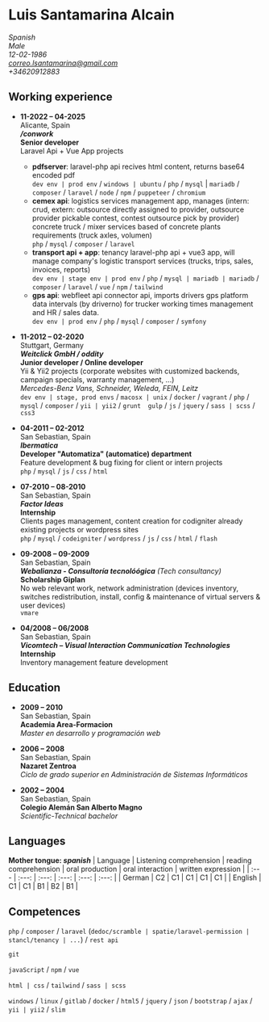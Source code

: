 # Luis Santamarina Alcain

*Spanish*  
*Male*  
*12-02-1986*  
*correo.lsantamarina@gmail.com*  
*+34620912883*

## Working experience

- **11-2022 – 04-2025**  
Alicante, Spain  
**_/conwork_**  
**Senior developer**  
Laravel Api + Vue App projects
    - **pdfserver**: laravel-php api recives html content, returns base64 encoded pdf  
`dev env | prod env` / `windows | ubuntu` / `php` / `mysql` | `mariadb` / `composer` / `laravel` / `node` / `npm` / `puppeteer` / `chromium`
    - **cemex api**: logistics services management app, manages (intern: crud, extern: outsource directly assigned to provider, outsource provider pickable contest, contest outsource pick by provider) concrete truck / mixer services based of concrete plants requirements (truck axles, volumen)  
`php` / `mysql` / `composer` / `laravel`
    - **transport api + app**: tenancy laravel-php api + vue3 app, will manage company's logistic transport services (trucks, trips, sales, invoices, reports)  
`dev env | stage env | prod env` / `php` / `mysql | mariadb | mariadb` / `composer` / `laravel` / `vue` / `npm` / `tailwind`
    - **gps api**: webfleet api connector api, imports drivers gps platform data intervals (by driverno) for trucker working times management and HR / sales data.  
`dev env | prod env` / `php` / `mysql` / `composer` / `symfony`

- **11-2012 – 02-2020**  
Stuttgart, Germany  
**_Weitclick GmbH / oddity_**  
**Junior developer / Online developer**  
Yii & Yii2 projects (corporate websites with customized backends, campaign specials, warranty management, ...)  
_Mercedes-Benz Vans, Schneider, Weleda, FEIN, Leitz_  
`dev env | stage, prod envs` / `macosx | unix` / `docker` / `vagrant` / `php` / `mysql` / `composer` / `yii | yii2` / `grunt  gulp` / `js` / `jquery` / `sass | scss` / `css3`

- **04-2011 – 02-2012**  
San Sebastian, Spain  
**_Ibermatica_**  
**Developer "Automatiza" (automatice) department**  
Feature development & bug fixing for client or intern projects  
`php` / `mysql` / `js` / `css` / `html`

- **07-2010 – 08-2010**  
San Sebastian, Spain  
**_Factor Ideas_**  
**Internship**  
Clients pages management, content creation for codigniter already existing projects or wordpress sites  
`php` / `mysql` / `codeigniter` / `wordpress` / `js` / `css` / `html` / `flash`

- **09-2008 – 09-2009**  
San Sebastian, Spain  
**_Webalianza - Consultoría tecnolóógica_** _(Tech consultancy)_  
**Scholarship Giplan**  
No web relevant work, network administration (devices inventory, switches redistribution, install, config & maintenance of virtual servers & user devices)  
`vmare`

- **04/2008 – 06/2008**  
San Sebastian, Spain  
**_Vicomtech – Visual Interaction Communication Technologies_**  
**Internship**  
Inventory management feature development


## Education
- **2009 – 2010**  
San Sebastian, Spain  
**Academia Area-Formacion**  
_Master en desarrollo y programación web_

- **2006 – 2008**  
San Sebastian, Spain  
**Nazaret Zentroa**  
_Ciclo de grado superior en Administración de Sistemas Informáticos_

- **2002 – 2004**  
San Sebastian, Spain  
**Colegio Alemán San Alberto Magno**  
_Scientific-Technical bachelor_


## Languages
**Mother tongue: _spanish_** 
| Language    | Listening comprehension | reading comprehension | oral production | oral interaction | written expression |
| :---        |          :---:          |         :---:         |      :---:      |      :---:       |       :---:        |
| German      |           C2            |          C1           |       C1        |       C1         |        C1          |
| English     |           C1            |          C1           |       B1        |       B2         |        B1          |

## Competences
`php` / `composer` / `laravel` (`dedoc/scramble | spatie/laravel-permission | stancl/tenancy | ...`) / `rest api`

`git`

`javaScript` / `npm` / `vue`

`html | css` / `tailwind` / `sass | scss`

`windows` / `linux` / `gitlab` / `docker` / `html5` / `jquery` / `json` / `bootstrap` / `ajax` / `yii | yii2` / `slim`
